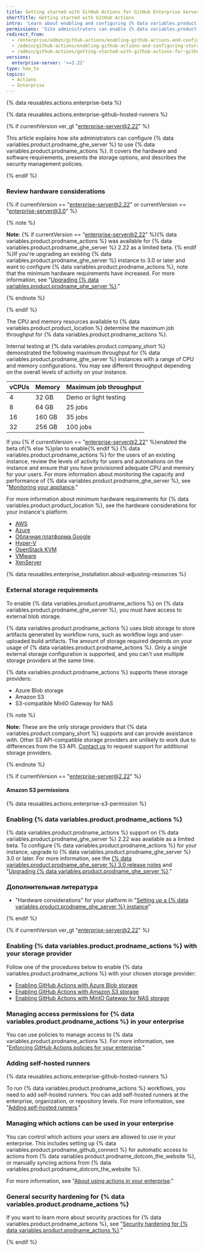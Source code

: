 ```yaml
---
title: Getting started with GitHub Actions for GitHub Enterprise Server
shortTitle: Getting started with GitHub Actions
intro: 'Learn about enabling and configuring {% data variables.product.prodname_actions %} on {% data variables.product.prodname_ghe_server %} for the first time.'
permissions: 'Site administrators can enable {% data variables.product.prodname_actions %} and configure enterprise settings.'
redirect_from:
  - /enterprise/admin/github-actions/enabling-github-actions-and-configuring-storage
  - /admin/github-actions/enabling-github-actions-and-configuring-storage
  - /admin/github-actions/getting-started-with-github-actions-for-github-enterprise-server
versions:
  enterprise-server: '>=2.22'
type: how_to
topics:
  - Actions
  - Enterprise
---
```


{% data reusables.actions.enterprise-beta %}

{% data reusables.actions.enterprise-github-hosted-runners %}

{% if currentVersion ver_gt "enterprise-server@2.22" %}

This article explains how site administrators can configure {% data variables.product.prodname_ghe_server %} to use {% data variables.product.prodname_actions %}. It covers the hardware and software requirements, presents the storage options, and describes the security management policies.

{% endif %}

### Review hardware considerations

{% if currentVersion == "enterprise-server@2.22" or currentVersion == "enterprise-server@3.0" %}

{% note %}

**Note**: {% if currentVersion == "enterprise-server@2.22" %}{% data variables.product.prodname_actions %} was available for {% data variables.product.prodname_ghe_server %} 2.22 as a limited beta. {% endif %}If you're upgrading an existing {% data variables.product.prodname_ghe_server %} instance to 3.0 or later and want to configure {% data variables.product.prodname_actions %}, note that the minimum hardware requirements have increased. For more information, see "[Upgrading {% data variables.product.prodname_ghe_server %}](/admin/enterprise-management/upgrading-github-enterprise-server#about-minimum-requirements-for-github-enterprise-server-30-and-later)."

{% endnote %}

{% endif %}

The CPU and memory resources available to {% data variables.product.product_location %} determine the maximum job throughput for {% data variables.product.prodname_actions %}.

Internal testing at {% data variables.product.company_short %} demonstrated the following maximum throughput for {% data variables.product.prodname_ghe_server %} instances with a range of CPU and memory configurations. You may see different throughput depending on the overall levels of activity on your instance.

| vCPUs | Memory | Maximum job throughput |
|:----- |:------ |:---------------------- |
| 4     | 32 GB  | Demo or light testing  |
| 8     | 64 GB  | 25 jobs                |
| 16    | 160 GB | 35 jobs                |
| 32    | 256 GB | 100 jobs               |

If you {% if currentVersion == "enterprise-server@2.22" %}enabled the beta of{% else %}plan to enable{% endif %} {% data variables.product.prodname_actions %} for the users of an existing instance, review the levels of activity for users and automations on the instance and ensure that you have provisioned adequate CPU and memory for your users. For more information about monitoring the capacity and performance of {% data variables.product.prodname_ghe_server %}, see "[Monitoring your appliance](/admin/enterprise-management/monitoring-your-appliance)."

For more information about minimum hardware requirements for {% data variables.product.product_location %}, see the hardware considerations for your instance's platform.

- [AWS](/admin/installation/installing-github-enterprise-server-on-aws#hardware-considerations)
- [Azure](/admin/installation/installing-github-enterprise-server-on-azure#hardware-considerations)
- [Облачная платформа Google](/admin/installation/installing-github-enterprise-server-on-google-cloud-platform#hardware-considerations)
- [Hyper-V](/admin/installation/installing-github-enterprise-server-on-hyper-v#hardware-considerations)
- [OpenStack KVM](/admin/installation/installing-github-enterprise-server-on-openstack-kvm#hardware-considerations)
- [VMware](/admin/installation/installing-github-enterprise-server-on-vmware#hardware-considerations)
- [XenServer](/admin/installation/installing-github-enterprise-server-on-xenserver#hardware-considerations)

{% data reusables.enterprise_installation.about-adjusting-resources %}

### External storage requirements

To enable {% data variables.product.prodname_actions %} on {% data variables.product.prodname_ghe_server %}, you must have access to external blob storage.

{% data variables.product.prodname_actions %} uses blob storage to store artifacts generated by workflow runs, such as workflow logs and user-uploaded build artifacts. The amount of storage required depends on your usage of {% data variables.product.prodname_actions %}. Only a single external storage configuration is supported, and you can't use multiple storage providers at the same time.

{% data variables.product.prodname_actions %} supports these storage providers:

* Azure Blob storage
* Amazon S3
* S3-compatible MinIO Gateway for NAS

{% note %}

**Note:** These are the only storage providers that {% data variables.product.company_short %} supports and can provide assistance with. Other S3 API-compatible storage providers are unlikely to work due to differences from the S3 API. [Contact us](https://support.github.com/contact) to request support for additional storage providers.

{% endnote %}

{% if currentVersion == "enterprise-server@2.22" %}

#### Amazon S3 permissions

{% data reusables.actions.enterprise-s3-permission %}

### Enabling {% data variables.product.prodname_actions %}

{% data variables.product.prodname_actions %} support on {% data variables.product.prodname_ghe_server %} 2.22 was available as a limited beta. To configure {% data variables.product.prodname_actions %} for your instance, upgrade to {% data variables.product.prodname_ghe_server %} 3.0 or later. For more information, see the [{% data variables.product.prodname_ghe_server %} 3.0 release notes](/enterprise-server@3.0/admin/release-notes) and "[Upgrading {% data variables.product.prodname_ghe_server %}](/admin/enterprise-management/upgrading-github-enterprise-server)."

### Дополнительная литература

- "Hardware considerations" for your platform in "[Setting up a {% data variables.product.prodname_ghe_server %} instance](/enterprise/admin/installation/setting-up-a-github-enterprise-server-instance)"

{% endif %}

{% if currentVersion ver_gt "enterprise-server@2.22" %}

### Enabling {% data variables.product.prodname_actions %} with your storage provider

Follow one of the procedures below to enable {% data variables.product.prodname_actions %} with your chosen storage provider:

* [Enabling GitHub Actions with Azure Blob storage](/admin/github-actions/enabling-github-actions-with-azure-blob-storage)
* [Enabling GitHub Actions with Amazon S3 storage](/admin/github-actions/enabling-github-actions-with-amazon-s3-storage)
* [Enabling GitHub Actions with MinIO Gateway for NAS storage](/admin/github-actions/enabling-github-actions-with-minio-gateway-for-nas-storage)

### Managing access permissions for {% data variables.product.prodname_actions %} in your enterprise

You can use policies to manage access to {% data variables.product.prodname_actions %}. For more information, see "[Enforcing GitHub Actions policies for your enterprise](/admin/github-actions/enforcing-github-actions-policies-for-your-enterprise)."

### Adding self-hosted runners

{% data reusables.actions.enterprise-github-hosted-runners %}

To run {% data variables.product.prodname_actions %} workflows, you need to add self-hosted runners. You can add self-hosted runners at the enterprise, organization, or repository levels. For more information, see "[Adding self-hosted runners](/actions/hosting-your-own-runners/adding-self-hosted-runners)."

### Managing which actions can be used in your enterprise

You can control which actions your users are allowed to use in your enterprise. This includes setting up {% data variables.product.prodname_github_connect %} for automatic access to actions from {% data variables.product.prodname_dotcom_the_website %}, or manually syncing actions from {% data variables.product.prodname_dotcom_the_website %}.

For more information, see "[About using actions in your enterprise](/admin/github-actions/about-using-actions-in-your-enterprise)."

### General security hardening for {% data variables.product.prodname_actions %}

If you want to learn more about security practices for {% data variables.product.prodname_actions %}, see "[Security hardening for {% data variables.product.prodname_actions %}](/actions/learn-github-actions/security-hardening-for-github-actions)."

{% endif %}
